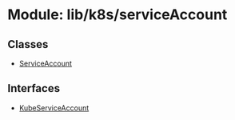 # Module: lib/k8s/serviceAccount

## Classes

- [ServiceAccount](../classes/lib_k8s_serviceAccount.ServiceAccount.md)

## Interfaces

- [KubeServiceAccount](../interfaces/lib_k8s_serviceAccount.KubeServiceAccount.md)
